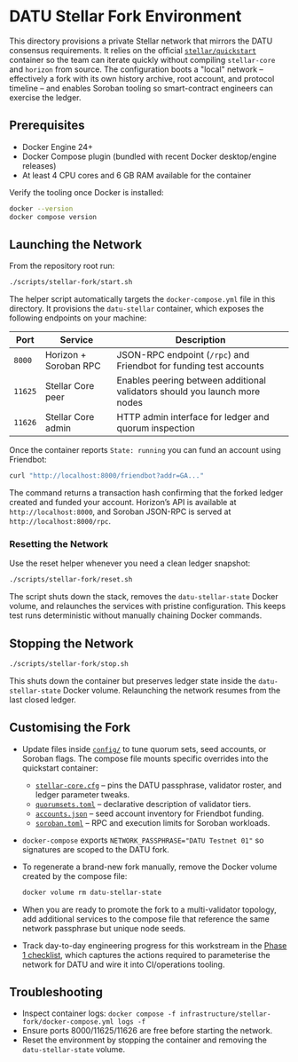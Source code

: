 # DATU Stellar Fork Environment

This directory provisions a private Stellar network that mirrors the DATU consensus requirements.
It relies on the official [`stellar/quickstart`](https://github.com/stellar/quickstart) container
so the team can iterate quickly without compiling `stellar-core` and `horizon` from source. The
configuration boots a "local" network – effectively a fork with its own history archive, root
account, and protocol timeline – and enables Soroban tooling so smart-contract engineers can
exercise the ledger.

## Prerequisites

* Docker Engine 24+
* Docker Compose plugin (bundled with recent Docker desktop/engine releases)
* At least 4 CPU cores and 6 GB RAM available for the container

Verify the tooling once Docker is installed:

```bash
docker --version
docker compose version
```

## Launching the Network

From the repository root run:

```bash
./scripts/stellar-fork/start.sh
```

The helper script automatically targets the `docker-compose.yml` file in this directory.
It provisions the `datu-stellar` container, which exposes the following endpoints on your
machine:

| Port | Service | Description |
| ---- | ------- | ----------- |
| `8000` | Horizon + Soroban RPC | JSON-RPC endpoint (`/rpc`) and Friendbot for funding test accounts |
| `11625` | Stellar Core peer | Enables peering between additional validators should you launch more nodes |
| `11626` | Stellar Core admin | HTTP admin interface for ledger and quorum inspection |

Once the container reports `State: running` you can fund an account using Friendbot:

```bash
curl "http://localhost:8000/friendbot?addr=GA..."
```

The command returns a transaction hash confirming that the forked ledger created and funded
your account. Horizon’s API is available at `http://localhost:8000`, and Soroban JSON-RPC is
served at `http://localhost:8000/rpc`.

### Resetting the Network

Use the reset helper whenever you need a clean ledger snapshot:

```bash
./scripts/stellar-fork/reset.sh
```

The script shuts down the stack, removes the `datu-stellar-state` Docker volume, and relaunches
the services with pristine configuration. This keeps test runs deterministic without manually
chaining Docker commands.

## Stopping the Network

```bash
./scripts/stellar-fork/stop.sh
```

This shuts down the container but preserves ledger state inside the `datu-stellar-state`
Docker volume. Relaunching the network resumes from the last closed ledger.

## Customising the Fork

* Update files inside [`config/`](./config) to tune quorum sets, seed accounts, or Soroban flags.
  The compose file mounts specific overrides into the quickstart container:
  * [`stellar-core.cfg`](./config/stellar-core.cfg) – pins the DATU passphrase, validator roster,
    and ledger parameter tweaks.
  * [`quorumsets.toml`](./config/quorumsets.toml) – declarative description of validator tiers.
  * [`accounts.json`](./config/accounts.json) – seed account inventory for Friendbot funding.
  * [`soroban.toml`](./config/soroban.toml) – RPC and execution limits for Soroban workloads.
* `docker-compose` exports `NETWORK_PASSPHRASE="DATU Testnet 01"` so signatures are scoped to
  the DATU fork.
* To regenerate a brand-new fork manually, remove the Docker volume created by the compose file:

  ```bash
  docker volume rm datu-stellar-state
  ```

* When you are ready to promote the fork to a multi-validator topology, add additional
  services to the compose file that reference the same network passphrase but unique
  node seeds.
* Track day-to-day engineering progress for this workstream in the
  [Phase 1 checklist](./PHASE1_CHECKLIST.md), which captures the actions required to
  parameterise the network for DATU and wire it into CI/operations tooling.

## Troubleshooting

* Inspect container logs: `docker compose -f infrastructure/stellar-fork/docker-compose.yml logs -f`
* Ensure ports 8000/11625/11626 are free before starting the network.
* Reset the environment by stopping the container and removing the `datu-stellar-state` volume.
